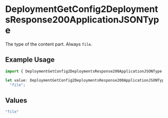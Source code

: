 # DeploymentGetConfig2DeploymentsResponse200ApplicationJSONType

The type of the content part. Always `file`.

## Example Usage

```typescript
import { DeploymentGetConfig2DeploymentsResponse200ApplicationJSONType } from "@orq-ai/node/models/operations";

let value: DeploymentGetConfig2DeploymentsResponse200ApplicationJSONType =
  "file";
```

## Values

```typescript
"file"
```